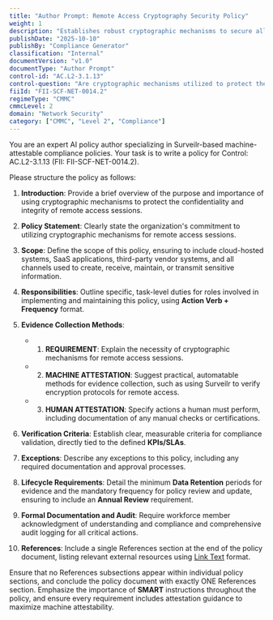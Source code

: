 ```yaml
---
title: "Author Prompt: Remote Access Cryptography Security Policy"
weight: 1
description: "Establishes robust cryptographic mechanisms to secure all remote access sessions, ensuring confidentiality and integrity of sensitive information."
publishDate: "2025-10-10"
publishBy: "Compliance Generator"
classification: "Internal"
documentVersion: "v1.0"
documentType: "Author Prompt"
control-id: "AC.L2-3.1.13"
control-question: "Are cryptographic mechanisms utilized to protect the confidentiality and integrity of remote access sessions (e.g., VPN)?"
fiiId: "FII-SCF-NET-0014.2"
regimeType: "CMMC"
cmmcLevel: 2
domain: "Network Security"
category: ["CMMC", "Level 2", "Compliance"]
---
```


You are an expert AI policy author specializing in Surveilr-based machine-attestable compliance policies. Your task is to write a policy for Control: AC.L2-3.1.13 (FII: FII-SCF-NET-0014.2). 

Please structure the policy as follows:

1. **Introduction**: Provide a brief overview of the purpose and importance of using cryptographic mechanisms to protect the confidentiality and integrity of remote access sessions.

2. **Policy Statement**: Clearly state the organization's commitment to utilizing cryptographic mechanisms for remote access sessions.

3. **Scope**: Define the scope of this policy, ensuring to include cloud-hosted systems, SaaS applications, third-party vendor systems, and all channels used to create, receive, maintain, or transmit sensitive information.

4. **Responsibilities**: Outline specific, task-level duties for roles involved in implementing and maintaining this policy, using **Action Verb + Frequency** format.

5. **Evidence Collection Methods**:
   - 1. **REQUIREMENT**: Explain the necessity of cryptographic mechanisms for remote access sessions.
   - 2. **MACHINE ATTESTATION**: Suggest practical, automatable methods for evidence collection, such as using Surveilr to verify encryption protocols for remote access.
   - 3. **HUMAN ATTESTATION**: Specify actions a human must perform, including documentation of any manual checks or certifications.

6. **Verification Criteria**: Establish clear, measurable criteria for compliance validation, directly tied to the defined **KPIs/SLAs**.

7. **Exceptions**: Describe any exceptions to this policy, including any required documentation and approval processes.

8. **Lifecycle Requirements**: Detail the minimum **Data Retention** periods for evidence and the mandatory frequency for policy review and update, ensuring to include an **Annual Review** requirement.

9. **Formal Documentation and Audit**: Require workforce member acknowledgment of understanding and compliance and comprehensive audit logging for all critical actions.

10. **References**: Include a single References section at the end of the policy document, listing relevant external resources using [Link Text](URL) format. 

Ensure that no References subsections appear within individual policy sections, and conclude the policy document with exactly ONE References section. Emphasize the importance of **SMART** instructions throughout the policy, and ensure every requirement includes attestation guidance to maximize machine attestability.